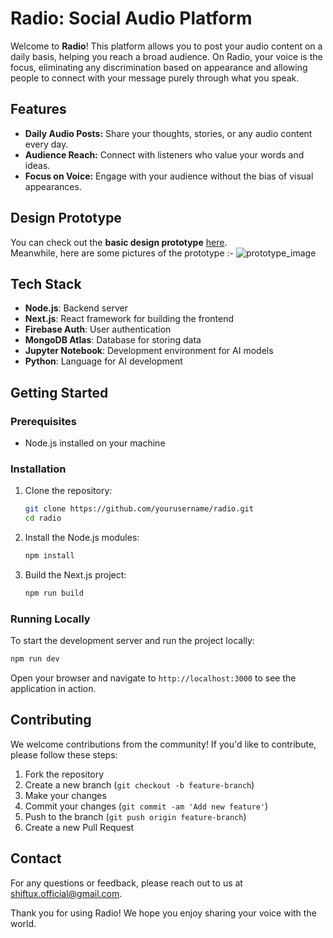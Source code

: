 # Radio: Social Audio Platform

Welcome to **Radio**! This platform allows you to post your audio content on a daily basis, helping you reach a broad audience. On Radio, your voice is the focus, eliminating any discrimination based on appearance and allowing people to connect with your message purely through what you speak.

## Features

- **Daily Audio Posts:** Share your thoughts, stories, or any audio content every day.
- **Audience Reach:** Connect with listeners who value your words and ideas.
- **Focus on Voice:** Engage with your audience without the bias of visual appearances.

## Design Prototype

You can check out the **basic design prototype** [here](https://www.figma.com/proto/7r2qOzuliGcML1Ldln1fqK/Radio?page-id=0%3A1&node-id=143-23752&viewport=887%2C201%2C0.05&t=BIPssg6Ak0p5aQ1l-1&scaling=scale-down&starting-point-node-id=143%3A23752&content-scaling=fixed).<br>
Meanwhile, here are some pictures of the prototype :-
<img src="" alt="prototype_image">

## Tech Stack

- **Node.js**: Backend server
- **Next.js**: React framework for building the frontend
- **Firebase Auth**: User authentication
- **MongoDB Atlas**: Database for storing data
- **Jupyter Notebook**: Development environment for AI models
- **Python**: Language for AI development

## Getting Started

### Prerequisites

- Node.js installed on your machine

### Installation

1. Clone the repository:
    ```bash
    git clone https://github.com/yourusername/radio.git
    cd radio
    ```

2. Install the Node.js modules:
    ```bash
    npm install
    ```

3. Build the Next.js project:
    ```bash
    npm run build
    ```

### Running Locally

To start the development server and run the project locally:

```bash
npm run dev
```

Open your browser and navigate to `http://localhost:3000` to see the application in action.

## Contributing

We welcome contributions from the community! If you'd like to contribute, please follow these steps:

1. Fork the repository
2. Create a new branch (`git checkout -b feature-branch`)
3. Make your changes
4. Commit your changes (`git commit -am 'Add new feature'`)
5. Push to the branch (`git push origin feature-branch`)
6. Create a new Pull Request

## Contact

For any questions or feedback, please reach out to us at shiftux.official@gmail.com.

Thank you for using Radio! We hope you enjoy sharing your voice with the world.
